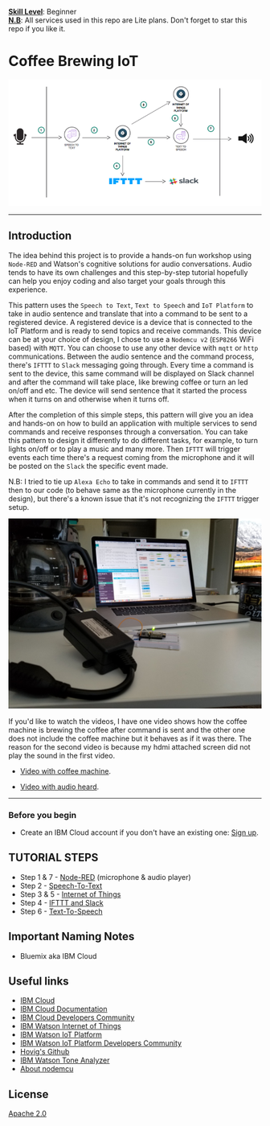 
<b><u>Skill Level</u></b>: Beginner
<br><b><u>N.B</u></b>: All services used in this repo are Lite plans. Don't forget to star this repo if you like it.


# Coffee Brewing IoT

![](img/coffee-arch.png)

<hr>

## Introduction

The idea behind this project is to provide a hands-on fun workshop using `Node-RED` and Watson's cognitive solutions for audio conversations. Audio tends to have its own challenges and this step-by-step tutorial hopefully can help you enjoy coding and also target your goals through this experience.

This pattern uses the `Speech to Text`, `Text to Speech` and `IoT Platform` to take in audio sentence and translate that into a command to be sent to a registered device. A registered device is a device that is connected to the IoT Platform and is ready to send topics and receive commands. This device can be at your choice of design, I chose to use a `Nodemcu v2` (`ESP8266` WiFi based) with `MQTT`. You can choose to use any other device with `mqtt` or `http` communications. Between the audio sentence and the command process, there's `IFTTT` to `Slack` messaging going through. Every time a command is sent to the device, this same command will be displayed on Slack channel and after the command will take place, like brewing coffee or turn an led on/off and etc. The device will send sentence that it started the process when it turns on and otherwise when it turns off.

After the completion of this simple steps,  this pattern will give you an idea and hands-on on how to build an application with multiple services to send commands and receive responses through a conversation. You can take this pattern to design it differently to do different tasks, for example, to turn lights on/off or to play a music and many more. Then `IFTTT` will trigger events each time there's a request coming from the microphone and it will be posted on the `Slack` the specific event made.

N.B: I tried to tie up `Alexa Echo` to take in commands and send it to `IFTTT` then to our code (to behave same as the microphone currently in the design), but there's a known issue that it's not recognizing the `IFTTT` trigger setup.

![](img/hw-setup.jpg)

If you'd like to watch the videos, I have one video shows how the coffee machine is brewing the coffee after command is sent and the other one does not include the coffee machine but it behaves as if it was there. The reason for the second video is because my hdmi attached screen did not play the sound in the first video.

* [Video with coffee machine](https://youtu.be/JYZVim6CiUw).

* [Video with audio heard](https://youtu.be/zBqWUEjVTzs).

<hr>

### Before you begin

* Create an IBM Cloud account if you don't have an existing one: [Sign up](https://console.ng.bluemix.net/registration/?target=/catalog/%3fcategory=watson).


## TUTORIAL STEPS

* Step 1 & 7 - [Node-RED](steps/nodered.md) (microphone & audio player)
* Step 2 - [Speech-To-Text](steps/stt.md)
* Step 3 & 5 - [Internet of Things](steps/iot.md)
* Step 4 - [IFTTT and Slack](steps/ifttt.md)
* Step 6 - [Text-To-Speech](steps/tts.md)


## Important Naming Notes

* Bluemix aka IBM Cloud


## Useful links

* [IBM Cloud](https://bluemix.net/)  
* [IBM Cloud Documentation](https://www.ng.bluemix.net/docs/)  
* [IBM Cloud Developers Community](http://developer.ibm.com/bluemix)  
* [IBM Watson Internet of Things](http://www.ibm.com/internet-of-things/)  
* [IBM Watson IoT Platform](http://www.ibm.com/internet-of-things/iot-solutions/watson-iot-platform/)   
* [IBM Watson IoT Platform Developers Community](https://developer.ibm.com/iotplatform/)
* [Hovig's Github](https://github.com/hovig?tab=repositories)
* [IBM Watson Tone Analyzer](https://console.bluemix.net/docs/services/tone-analyzer/index.html#tone-analyzer-endpoints)
* [About nodemcu](http://nodemcu.com/index_en.html)


## License
[Apache 2.0](LICENSE)
